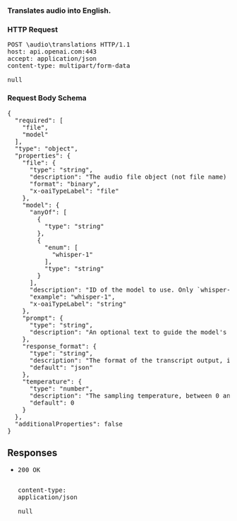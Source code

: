 <!DOCTYPE html><html><head><title>Translates audio into English.</title><link rel="stylesheet" href="./OpenApi.css"/><meta charset="utf-8"/><meta name="viewport" content="width=device-width, initial-scale=1"/></head><body><article><section class="requestOverview"><h1 class="request-summary">Translates audio into English.</h1></section><section class="http"><h3>HTTP Request</h3><pre class="http-example"><span class="request-line">POST</span> <span class="http-target">\audio\translations</span> <span class="http-version">HTTP/1.1</span>&#xA;<span class="header-line">host</span>: <span class="header-value">api.openai.com:443</span>&#xA;<span class="header-line">accept</span>: <span class="header-value">application/json</span>&#xA;<span class="header-line">content-type</span>: <span class="header-value">multipart/form-data</span>&#xA;&#xA;null</pre></section><section class="requestContent"><h3>Request Body Schema</h3><pre class="schema">{&#xA;  &quot;required&quot;: [&#xA;    &quot;file&quot;,&#xA;    &quot;model&quot;&#xA;  ],&#xA;  &quot;type&quot;: &quot;object&quot;,&#xA;  &quot;properties&quot;: {&#xA;    &quot;file&quot;: {&#xA;      &quot;type&quot;: &quot;string&quot;,&#xA;      &quot;description&quot;: &quot;The audio file object (not file name) translate, in one of these formats: flac, mp3, mp4, mpeg, mpga, m4a, ogg, wav, or webm.\n&quot;,&#xA;      &quot;format&quot;: &quot;binary&quot;,&#xA;      &quot;x-oaiTypeLabel&quot;: &quot;file&quot;&#xA;    },&#xA;    &quot;model&quot;: {&#xA;      &quot;anyOf&quot;: [&#xA;        {&#xA;          &quot;type&quot;: &quot;string&quot;&#xA;        },&#xA;        {&#xA;          &quot;enum&quot;: [&#xA;            &quot;whisper-1&quot;&#xA;          ],&#xA;          &quot;type&quot;: &quot;string&quot;&#xA;        }&#xA;      ],&#xA;      &quot;description&quot;: &quot;ID of the model to use. Only `whisper-1` is currently available.\n&quot;,&#xA;      &quot;example&quot;: &quot;whisper-1&quot;,&#xA;      &quot;x-oaiTypeLabel&quot;: &quot;string&quot;&#xA;    },&#xA;    &quot;prompt&quot;: {&#xA;      &quot;type&quot;: &quot;string&quot;,&#xA;      &quot;description&quot;: &quot;An optional text to guide the model&#x27;s style or continue a previous audio segment. The [prompt](/docs/guides/speech-to-text/prompting) should be in English.\n&quot;&#xA;    },&#xA;    &quot;response_format&quot;: {&#xA;      &quot;type&quot;: &quot;string&quot;,&#xA;      &quot;description&quot;: &quot;The format of the transcript output, in one of these options: `json`, `text`, `srt`, `verbose_json`, or `vtt`.\n&quot;,&#xA;      &quot;default&quot;: &quot;json&quot;&#xA;    },&#xA;    &quot;temperature&quot;: {&#xA;      &quot;type&quot;: &quot;number&quot;,&#xA;      &quot;description&quot;: &quot;The sampling temperature, between 0 and 1. Higher values like 0.8 will make the output more random, while lower values like 0.2 will make it more focused and deterministic. If set to 0, the model will use [log probability](https://en.wikipedia.org/wiki/Log_probability) to automatically increase the temperature until certain thresholds are hit.\n&quot;,&#xA;      &quot;default&quot;: 0&#xA;    }&#xA;  },&#xA;  &quot;additionalProperties&quot;: false&#xA;}</pre></section><section class="responses"><h2>Responses</h2><ul class="responses"><li class="response"><pre class="http-example"><span class="status-line">200</span> <span class="status-description">OK</span>
<span class="header-line">content-type</span>: <span class="header-value">application/json</span>&#xA;&#xA;null</pre></li></ul></section></article></body></html>